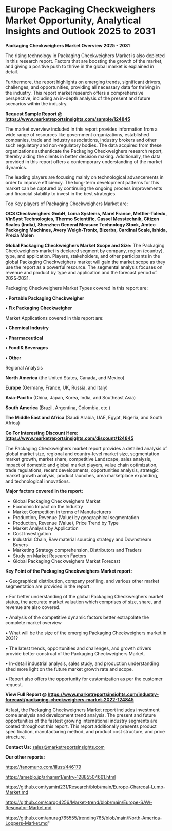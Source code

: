 # Europe Packaging Checkweighers Market Opportunity, Analytical Insights and Outlook 2025 to 2031

<Strong> Packaging Checkweighers Market Overview 2025 - 2031</strong>

The rising technology in Packaging Checkweighers Market is also depicted in this research report. Factors that are boosting the growth of the market, and giving a positive push to thrive in the global market is explained in detail.

Furthermore, the report highlights on emerging trends, significant drivers, challenges, and opportunities, providing all necessary data for thriving in the industry. This report market research offers a comprehensive perspective, including an in-depth analysis of the present and future scenarios within the industry.

<strong>Request Sample Report @ <a href=https://www.marketreportsinsights.com/sample/124845>https://www.marketreportsinsights.com/sample/124845</a></strong>

The market overview included in this report provides information from a wide range of resources like government organizations, established companies, trade and industry associations, industry brokers and other such regulatory and non-regulatory bodies. The data acquired from these organizations authenticate the Packaging Checkweighers research report, thereby aiding the clients in better decision making. Additionally, the data provided in this report offers a contemporary understanding of the market dynamics.

The leading players are focusing mainly on technological advancements in order to improve efficiency. The long-term development patterns for this market can be captured by continuing the ongoing process improvements and financial stability to invest in the best strategies.

Top Key players of Packaging Checkweighers Market are:

<strong>OCS Checkweighers GmbH, Loma Systems, Marel France, Mettler-Toledo, VinSyst Technologies, Thermo Scientific, Cassel Messtechnik, Citizen Scales (India), Shenzhen General Measure Technology Stock, Amtec Packaging Machines, Avery Weigh-Tronix, Bizerba, Cardinal Scale, Ishida, Precia Molen</strong>

<strong><b>Global Packaging Checkweighers Market Scope and Size:</b></strong>
The Packaging Checkweighers market is declared segment by company, region (country), type, and application. Players, stakeholders, and other participants in the global Packaging Checkweighers market will gain the market scope as they use the report as a powerful resource. The segmental analysis focuses on revenue and product by type and application and the forecast period of 2025-2031.

Packaging Checkweighers Market Types covered in this report are:

<strong>• Portable Packaging Checkweigher

• Fix Packaging Checkweigher</strong>

Market Applications covered in this report are:

<strong>• Chemical Industry

• Pharmaceutical

• Food & Beverages

• Other</strong> 

Regional Analysis

<strong>North America</strong> (the United States, Canada, and Mexico)

<strong>Europe</strong> (Germany, France, UK, Russia, and Italy)

<strong>Asia-Pacific</strong> (China, Japan, Korea, India, and Southeast Asia)

<strong>South America</strong> (Brazil, Argentina, Colombia, etc.)

<strong>The Middle East and Africa</strong> (Saudi Arabia, UAE, Egypt, Nigeria, and South Africa)

<strong>Go For Interesting Discount Here: <a href=https://www.marketreportsinsights.com/discount/124845>https://www.marketreportsinsights.com/discount/124845</a></strong>

The Packaging Checkweighers market report provides a detailed analysis of global market size, regional and country-level market size, segmentation market growth, market share, competitive Landscape, sales analysis, impact of domestic and global market players, value chain optimization, trade regulations, recent developments, opportunities analysis, strategic market growth analysis, product launches, area marketplace expanding, and technological innovations.

<strong><b>Major factors covered in the report:</b></strong>
<ul>
  <li>Global Packaging Checkweighers Market </li>
  <li>Economic Impact on the Industry</li>
  <li>Market Competition in terms of Manufacturers</li>
  <li>Production, Revenue (Value) by geographical segmentation</li>
  <li>Production, Revenue (Value), Price Trend by Type</li>
  <li>Market Analysis by Application</li>
  <li>Cost Investigation</li>
  <li>Industrial Chain, Raw material sourcing strategy and Downstream Buyers</li>
  <li>Marketing Strategy comprehension, Distributors and Traders</li>
  <li>Study on Market Research Factors</li>
  <li>Global Packaging Checkweighers Market Forecast</li>
</ul>

<strong><b>Key Point of the Packaging Checkweighers Market report:</b></strong>

• Geographical distribution, company profiling, and various other market segmentation are provided in the report.

• For better understanding of the global Packaging Checkweighers market status, the accurate market valuation which comprises of size, share, and revenue are also covered.

• Analysis of the competitive dynamic factors better extrapolate the complete market overview

• What will be the size of the emerging Packaging Checkweighers market in 2031?

• The latest trends, opportunities and challenges, and growth drivers provide better construal of the Packaging Checkweighers Market.

• In-detail industrial analysis, sales study, and production understanding shed more light on the future market growth rate and scope.

• Report also offers the opportunity for customization as per the customer request.

<strong><b>View Full Report @ <a href=https://www.marketreportsinsights.com/industry-forecast/packaging-checkweighers-market-2022-124845>https://www.marketreportsinsights.com/industry-forecast/packaging-checkweighers-market-2022-124845</a></b></strong>


At last, the Packaging Checkweighers Market report includes investment come analysis and development trend analysis. The present and future opportunities of the fastest growing international industry segments are coated throughout this report. This report additionally presents product specification, manufacturing method, and product cost structure, and price structure.

<strong>Contact Us:</strong>
sales@marketreportsinsights.com

<strong>Our other reports:</strong>

<a href=https://tanomuno.com/illust/446179>https://tanomuno.com/illust/446179</a>

<a href=https://ameblo.jp/arhamm1/entry-12885504661.html>https://ameblo.jp/arhamm1/entry-12885504661.html</a>

<a href=https://github.com/yamini231/Research/blob/main/Europe-Charcoal-Lump-Market.md>https://github.com/yamini231/Research/blob/main/Europe-Charcoal-Lump-Market.md</a>

<a href=https://github.com/cargo4256/Market-trend/blob/main/Europe-SAW-Resonator-Market.md>https://github.com/cargo4256/Market-trend/blob/main/Europe-SAW-Resonator-Market.md</a>

<a href=https://github.com/anurag765555/trending765/blob/main/North-America-Loppers-Market.md>https://github.com/anurag765555/trending765/blob/main/North-America-Loppers-Market.md</a>"
